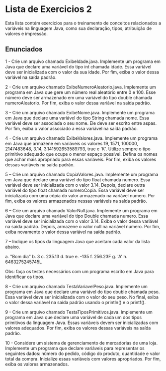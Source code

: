 # Lista de Exercicios 2
Esta lista contém exercicios para o treinamento de conceitos relacionados a variáveis na linguagem Java, como sua declaração, tipos, atribuição de valores e impressão. 
## Enunciados
1 - Crie um arquivo chamado ExibeIdade.java. Implemente um programa em Java que declare uma variável do tipo int chamada idade. Essa variável deve ser inicializada com o valor da sua idade. Por fim, exiba o valor dessa variável na saída padrão.

2 - Crie um arquivo chamado ExibeNumeroAleatorio.java. Implemente um programa em Java que gere um número real aleatório entre 0 e 100. Esse número deve ser armazenado em uma variável do tipo double chamada numeroAleatorio. Por fim, exiba o valor dessa variável na saída padrão.

3 - Crie um arquivo chamado ExibeNome.java. Implemente um programa em Java que declare uma variável do tipo String chamada nome. Essa variável deve ser associada o seu nome. Ele deve ser escrito entre aspas. Por fim, exiba o valor associado a essa variável na saída padrão.

4 - Crie um arquivo chamado ExibeValores.java. Implemente um programa em Java que armazene em variáveis os valores 19, 1571, 100000, 2147483648, 3.14, 3.141592653589793, true e 'K'. Utilize sempre o tipo primitivo adequado que ocupe o menor espaço possível. Defina os nomes que achar mais apropriado para essas variáveis. Por fim, exiba os valores dessas variáveis na saída padrão.

5 – Crie um arquivo chamado CopiaValores.java. Implemente um programa em Java que declare uma variável do tipo float chamada numero. Essa variável deve ser inicializada com o valor 3.14. Depois, declare outra variável do tipo float chamada numeroCopia. Essa variável deve ser inicializada com uma cópia do valor armazenado na variável numero. Por fim, exiba os valores armazenados nessas variáveis na saída padrão.

6 – Crie um arquivo chamado ValorNull.java. Implemente um programa em Java que declare uma variável do tipo Double chamada numero. Essa variável deve ser inicializada com o valor 3.14. Exiba o valor dessa variável na saída padrão. Depois, armazene o valor null na variável numero. Por fim, exiba novamente o valor dessa variável na saída padrão.

7 – Indique os tipos da linguagem Java que aceitam cada valor da lista abaixo.

a. "Bom dia"
b. 3
c. 235.13
d. true
e. -135
f. 256.23F
g. 'A'
h. 6463275245745L

Obs: faça os testes necessários com um programa escrito em Java para identificar os tipos.

8 - Crie um arquivo chamado TestaVariavelPeso.java. Implemente um programa em Java que declare uma variável do tipo double chamada peso. Essa variável deve ser inicializada com o valor do seu peso. No final, exiba o valor dessa variável na saída padrão usando o println() e o printf().

9 - Crie um arquivo chamado TestaTiposPrimitivos.java. Implemente um programa em Java que declare uma variável de cada um dos tipos primitivos da linguagem Java. Essas variáveis devem ser inicializadas com valores adequados. Por fim, exiba os valores dessas variáveis na saída padrão.

10 - Considere um sistema de gerenciamento de mercadorias de uma loja. Implemente um programa que declare variáveis para representar os seguintes dados: número do pedido, código do produto, quantidade e valor total da compra. Inicialize essas variáveis com valores apropriados. Por fim, exiba os valores armazenados.